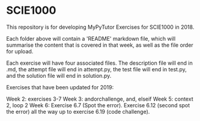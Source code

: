 # SCIE1000
This repository is for developing MyPyTutor Exercises for SCIE1000 in 2018.

Each folder above will contain a 'README' markdown file, which will summarise the content that is covered in that week, as well as the file order for upload.

Each exercise will have four associated files. The description file will end in .md, the attempt file will end in attempt.py, the test file will end in test.py, and the solution file will end in solution.py.



Exercises that have been updated for 2019:

Week 2: exercises 3-7
Week 3: andorchallenge, and, elseif
Week 5: context 2, loop 2
Week 6: Exercise 6.7 (Spot the error). Exercise 6.12 (second spot the error) all the way up to exercise 6.19 (code challenge). 
